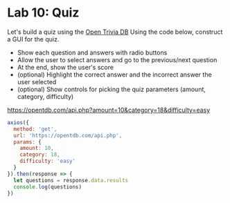 

# Lab 10: Quiz

Let's build a quiz using the [Open Trivia DB](https://opentdb.com/) Using the code below, construct a GUI for the quiz.
- Show each question and answers with radio buttons
- Allow the user to select answers and go to the previous/next question
- At the end, show the user's score
- (optional) Highlight the correct answer and the incorrect answer the user selected
- (optional) Show controls for picking the quiz parameters (amount, category, difficulty)

https://opentdb.com/api.php?amount=10&category=18&difficulty=easy

```javascript
axios({
  method: 'get',
  url: 'https://opentdb.com/api.php',
  params: {
    amount: 10,
    category: 18,
    difficulty: 'easy'
  }
}).then(response => {
  let questions = response.data.results
  console.log(questions)
})
```
